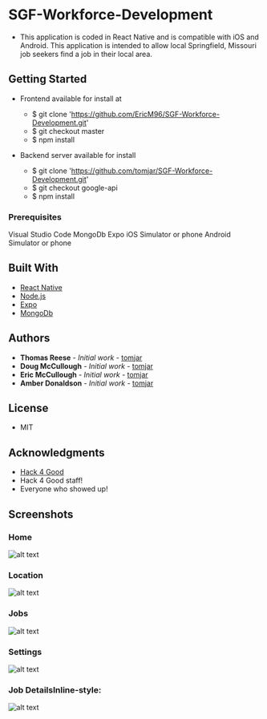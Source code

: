 # SGF-Workforce-Development

* This application is coded in React Native and is compatible with iOS and Android. This application is intended to allow local Springfield, Missouri job seekers find a job in their local area.

## Getting Started

- Frontend available for install at 
    - $ git clone 'https://github.com/EricM96/SGF-Workforce-Development.git'
    - $ git checkout master
    - $ npm install

- Backend server available for install
    - $ git clone 'https://github.com/tomjar/SGF-Workforce-Development.git'
    - $ git checkout google-api
    - $ npm install



### Prerequisites

Visual Studio Code
MongoDb
Expo
iOS Simulator or phone
Android Simulator or phone

## Built With
* [React Native](https://facebook.github.io/react-native/)
* [Node.js](https://nodejs.org/en/)
* [Expo](https://expo.io/)
* [MongoDb](https://www.mongodb.com/)

## Authors

* **Thomas Reese** - *Initial work* - [tomjar](https://github.com/tomjar)
* **Doug McCullough** - *Initial work* - [tomjar](https://github.com/doug3033)
* **Eric McCullough** - *Initial work* - [tomjar](https://github.com/EricM96)
* **Amber Donaldson** - *Initial work* - [tomjar](https://github.com/bramberdon)

## License

* MIT

## Acknowledgments

* [Hack 4 Good](https://hack4goodsgf.com/)
* Hack 4 Good staff!
* Everyone who showed up!

## Screenshots

### Home
![alt text](https://github.com/EricM96/SGF-Workforce-Development/raw/master/screenshots/home.png "home")

### Location
![alt text](https://github.com/EricM96/SGF-Workforce-Development/raw/master/screenshots/location.png "location")

### Jobs
![alt text](https://github.com/EricM96/SGF-Workforce-Development/raw/master/screenshots/jobs.png "Logo Title Text 1")

### Settings
![alt text](https://github.com/EricM96/SGF-Workforce-Development/raw/master/screenshots/settings.png   "settings")

### Job DetailsInline-style: 
![alt text](https://github.com/EricM96/SGF-Workforce-Development/raw/master/screenshots/jobdetails.png "job details")
